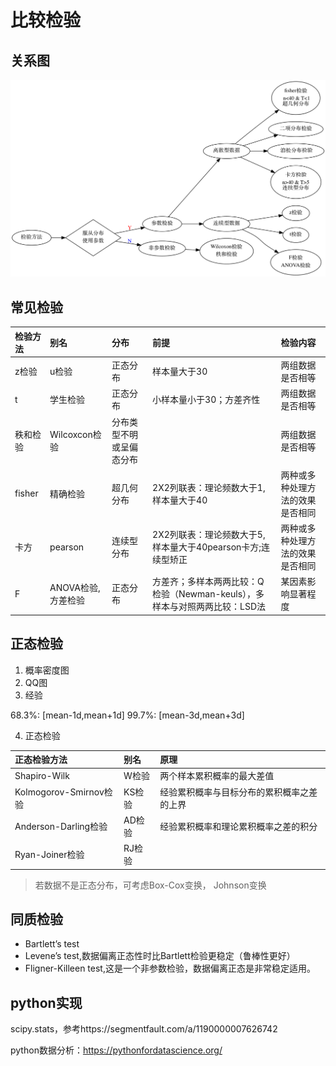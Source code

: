 # 比较检验

## 关系图
![](/assets/testing.png)

## 常见检验
|检验方法 |别名|分布|前提|	检验内容|
|:--|:--|:--|:--|:--|
|z检验|	u检验|	正态分布|	样本量大于30|两组数据是否相等|
|t|学生检验|正态分布|小样本量小于30；方差齐性|两组数据是否相等|
|秩和检验	|Wilcoxcon检验|	分布类型不明或呈偏态分布||两组数据是否相等|
|fisher|精确检验|超几何分布|2X2列联表：理论频数大于1, 样本量大于40|两种或多种处理方法的效果是否相同|
|卡方|pearson|连续型分布|2X2列联表：理论频数大于5, 样本量大于40pearson卡方;连续型矫正|两种或多种处理方法的效果是否相同|
|F|ANOVA检验,方差检验|正态分布|方差齐；多样本两两比较：Q检验（Newman-keuls），多样本与对照两两比较：LSD法|某因素影响显著程度|


## 正态检验

1. 概率密度图
2. QQ图
3. 经验

 68.3%: [mean-1d,mean+1d]
 99.7%: [mean-3d,mean+3d]
 
4. 正态检验

|正态检验方法|别名|原理|
|:--|:--|:--|
|Shapiro-Wilk|W检验|两个样本累积概率的最大差值|
|Kolmogorov-Smirnov检验|KS检验|经验累积概率与目标分布的累积概率之差的上界|
|Anderson-Darling检验|AD检验|经验累积概率和理论累积概率之差的积分|
|Ryan-Joiner检验|RJ检验||

> 若数据不是正态分布，可考虑Box-Cox变换， Johnson变换

## 同质检验

- Bartlett’s test
- Levene’s test,数据偏离正态性时比Bartlett检验更稳定（鲁棒性更好）
- Fligner-Killeen test,这是一个非参数检验，数据偏离正态是非常稳定适用。

## python实现

scipy.stats，参考https://segmentfault.com/a/1190000007626742

python数据分析：https://pythonfordatascience.org/

